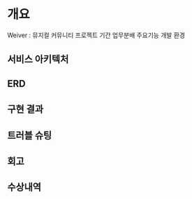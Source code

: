 # 개요
Weiver : 뮤지컬 커뮤니티 
프로젝트 기간 
업무분배 
주요기능 
개발 환경 
## 서비스 아키텍처

## ERD

## 구현 결과

## 트러블 슈팅

## 회고

## 수상내역
